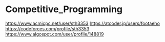 # Competitive_Programming

https://www.acmicpc.net/user/sth3353
https://atcoder.jp/users/footaeho
https://codeforces.com/profile/sth3353
https://www.algospot.com/user/profile/148819
